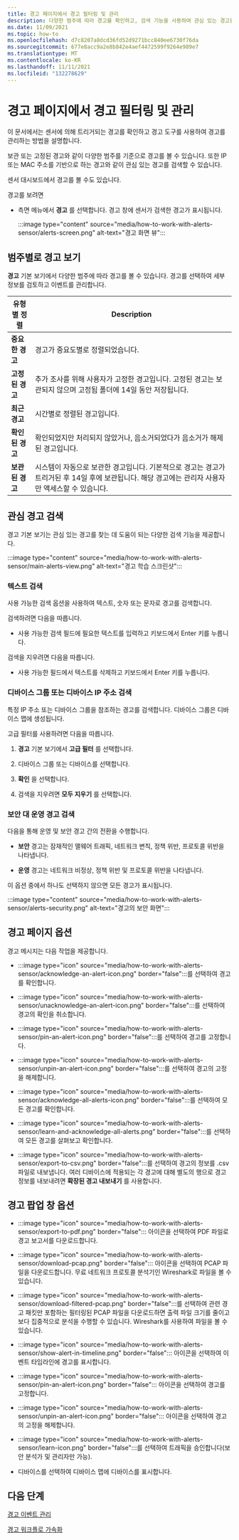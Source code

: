 ```yaml
---
title: 경고 페이지에서 경고 필터링 및 관리
description: 다양한 범주에 따라 경고를 확인하고, 검색 기능을 사용하여 관심 있는 경고를 쉽게 찾을 수 있습니다.
ms.date: 11/09/2021
ms.topic: how-to
ms.openlocfilehash: d7c8207a8dcd36fd52d9271bcc840ee6730f76da
ms.sourcegitcommit: 677e8acc9a2e8b842e4aef4472599f9264e989e7
ms.translationtype: MT
ms.contentlocale: ko-KR
ms.lasthandoff: 11/11/2021
ms.locfileid: "132278629"
---
```

# <a name="filter-and-manage-alerts-from-the-alerts-page"></a>경고 페이지에서 경고 필터링 및 관리 

이 문서에서는 센서에 의해 트리거되는 경고를 확인하고 경고 도구를 사용하여 경고를 관리하는 방법을 설명합니다.

보관 또는 고정된 경고와 같이 다양한 범주를 기준으로 경고를 볼 수 있습니다. 또한 IP 또는 MAC 주소를 기반으로 하는 경고와 같이 관심 있는 경고를 검색할 수 있습니다.  

센서 대시보드에서 경고를 볼 수도 있습니다.

경고를 보려면

- 측면 메뉴에서 **경고** 를 선택합니다. 경고 창에 센서가 검색한 경고가 표시됩니다.

  :::image type="content" source="media/how-to-work-with-alerts-sensor/alerts-screen.png" alt-text="경고 화면 뷰":::

## <a name="view-alerts-by-category"></a>범주별로 경고 보기

**경고** 기본 보기에서 다양한 범주에 따라 경고를 볼 수 있습니다. 경고를 선택하여 세부 정보를 검토하고 이벤트를 관리합니다.

| 유형별 정렬 | Description |
|--|--|
| **중요한 경고** | 경고가 중요도별로 정렬되었습니다. |
| **고정된 경고** | 추가 조사를 위해 사용자가 고정한 경고입니다. 고정된 경고는 보관되지 않으며 고정됨 폴더에 14일 동안 저장됩니다. |
| **최근 경고** | 시간별로 정렬된 경고입니다. |
| **확인된 경고** | 확인되었지만 처리되지 않았거나, 음소거되었다가 음소거가 해제된 경고입니다. |
| **보관된 경고** | 시스템이 자동으로 보관한 경고입니다. 기본적으로 경고는 경고가 트리거된 후 14일 후에 보관됩니다. 해당 경고에는 관리자 사용자만 액세스할 수 있습니다. |

## <a name="search-for-alerts-of-interest"></a>관심 경고 검색

경고 기본 보기는 관심 있는 경고를 찾는 데 도움이 되는 다양한 검색 기능을 제공합니다.

:::image type="content" source="media/how-to-work-with-alerts-sensor/main-alerts-view.png" alt-text="경고 학습 스크린샷":::

### <a name="text-search"></a>텍스트 검색

사용 가능한 검색 옵션을 사용하여 텍스트, 숫자 또는 문자로 경고를 검색합니다.

검색하려면 다음을 따릅니다.

- 사용 가능한 검색 필드에 필요한 텍스트를 입력하고 키보드에서 Enter 키를 누릅니다.

검색을 지우려면 다음을 따릅니다.

- 사용 가능한 필드에서 텍스트를 삭제하고 키보드에서 Enter 키를 누릅니다.

### <a name="device-group-or-device-ip-address-search"></a>디바이스 그룹 또는 디바이스 IP 주소 검색

특정 IP 주소 또는 디바이스 그룹을 참조하는 경고를 검색합니다. 디바이스 그룹은 디바이스 맵에 생성됩니다.

고급 필터를 사용하려면 다음을 따릅니다.

1. **경고** 기본 보기에서 **고급 필터** 를 선택합니다.

2. 디바이스 그룹 또는 디바이스를 선택합니다.

3. **확인** 을 선택합니다.

4. 검색을 지우려면 **모두 지우기** 를 선택합니다.

### <a name="security-versus-operational-alert-search"></a>보안 대 운영 경고 검색

다음을 통해 운영 및 보안 경고 간의 전환을 수행합니다.

- **보안** 경고는 잠재적인 맬웨어 트래픽, 네트워크 변칙, 정책 위반, 프로토콜 위반을 나타냅니다.

- **운영** 경고는 네트워크 비정상, 정책 위반 및 프로토콜 위반을 나타냅니다.

이 옵션 중에서 하나도 선택하지 않으면 모든 경고가 표시됩니다.

:::image type="content" source="media/how-to-work-with-alerts-sensor/alerts-security.png" alt-text="경고의 보안 화면":::

## <a name="alert-page-options"></a>경고 페이지 옵션

경고 메시지는 다음 작업을 제공합니다.

- :::image type="icon" source="media/how-to-work-with-alerts-sensor/acknowledge-an-alert-icon.png" border="false":::를 선택하여 경고를 확인합니다.

- :::image type="icon" source="media/how-to-work-with-alerts-sensor/unacknowledge-an-alert-icon.png" border="false":::를 선택하여 경고의 확인을 취소합니다.

- :::image type="icon" source="media/how-to-work-with-alerts-sensor/pin-an-alert-icon.png" border="false":::를 선택하여 경고를 고정합니다.

- :::image type="icon" source="media/how-to-work-with-alerts-sensor/unpin-an-alert-icon.png" border="false":::를 선택하여 경고의 고정을 해제합니다.

- :::image type="icon" source="media/how-to-work-with-alerts-sensor/acknowledge-all-alerts-icon.png" border="false":::를 선택하여 모든 경고를 확인합니다.

- :::image type="icon" source="media/how-to-work-with-alerts-sensor/learn-and-acknowledge-all-alerts.png" border="false":::를 선택하여 모든 경고를 살펴보고 확인합니다.

- :::image type="icon" source="media/how-to-work-with-alerts-sensor/export-to-csv.png" border="false":::를 선택하여 경고의 정보를 .csv 파일로 내보냅니다. 여러 디바이스에 적용되는 각 경고에 대해 별도의 행으로 경고 정보를 내보내려면 **확장된 경고 내보내기** 를 사용합니다.

## <a name="alert-pop-up-window-options"></a>경고 팝업 창 옵션

- :::image type="icon" source="media/how-to-work-with-alerts-sensor/export-to-pdf.png" border="false"::: 아이콘을 선택하여 PDF 파일로 경고 보고서를 다운로드합니다.

- :::image type="icon" source="media/how-to-work-with-alerts-sensor/download-pcap.png" border="false"::: 아이콘을 선택하여 PCAP 파일을 다운로드합니다. 무료 네트워크 프로토콜 분석기인 Wireshark로 파일을 볼 수 있습니다.

- :::image type="icon" source="media/how-to-work-with-alerts-sensor/download-filtered-pcap.png" border="false":::를 선택하여 관련 경고 패킷만 포함하는 필터링된 PCAP 파일을 다운로드하면 출력 파일 크기를 줄이고 보다 집중적으로 분석을 수행할 수 있습니다. Wireshark를 사용하여 파일을 볼 수 있습니다.

- :::image type="icon" source="media/how-to-work-with-alerts-sensor/show-alert-in-timeline.png" border="false"::: 아이콘을 선택하여 이벤트 타임라인에 경고를 표시합니다.

- :::image type="icon" source="media/how-to-work-with-alerts-sensor/pin-an-alert-icon.png" border="false"::: 아이콘을 선택하여 경고를 고정합니다.

- :::image type="icon" source="media/how-to-work-with-alerts-sensor/unpin-an-alert-icon.png" border="false"::: 아이콘을 선택하여 경고의 고정을 해제합니다.

- :::image type="icon" source="media/how-to-work-with-alerts-sensor/learn-icon.png" border="false":::를 선택하여 트래픽을 승인합니다(보안 분석가 및 관리자만 가능).

- 디바이스를 선택하여 디바이스 맵에 디바이스를 표시합니다.

## <a name="next-steps"></a>다음 단계

[경고 이벤트 관리](how-to-manage-the-alert-event.md)

[경고 워크플로 가속화](how-to-accelerate-alert-incident-response.md)
